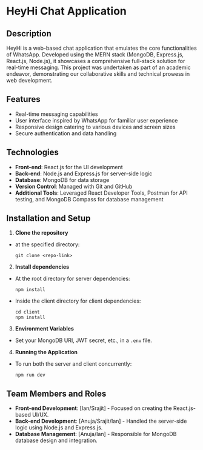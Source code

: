 # HeyHi Chat Application

## Description
HeyHi is a web-based chat application that emulates the core functionalities of WhatsApp. Developed using the MERN stack (MongoDB, Express.js, React.js, Node.js), it showcases a comprehensive full-stack solution for real-time messaging. This project was undertaken as part of an academic endeavor, demonstrating our collaborative skills and technical prowess in web development.

## Features
- Real-time messaging capabilities
- User interface inspired by WhatsApp for familiar user experience
- Responsive design catering to various devices and screen sizes
- Secure authentication and data handling

## Technologies
- **Front-end**: React.js for the UI development
- **Back-end**: Node.js and Express.js for server-side logic
- **Database**: MongoDB for data storage
- **Version Control**: Managed with Git and GitHub
- **Additional Tools**: Leveraged React Developer Tools, Postman for API testing, and MongoDB Compass for database management

## Installation and Setup
1. **Clone the repository**
- at the specified directory:
  ```
  git clone <repo-link>
  ```
2. **Install dependencies**
- At the root directory for server dependencies:
  ```
  npm install
  ```
- Inside the client directory for client dependencies:
  ```
  cd client
  npm install
  ```
3. **Environment Variables**
- Set your MongoDB URI, JWT secret, etc., in a `.env` file.

4. **Running the Application**
- To run both the server and client concurrently:
  ```
  npm run dev
  ```

## Team Members and Roles
- **Front-end Development**: [Ian/Srajit] - Focused on creating the React.js-based UI/UX.
- **Back-end Development**: [Anuja/Srajit/Ian] - Handled the server-side logic using Node.js and Express.js.
- **Database Management**: [Anuja/Ian] - Responsible for MongoDB database design and integration.
